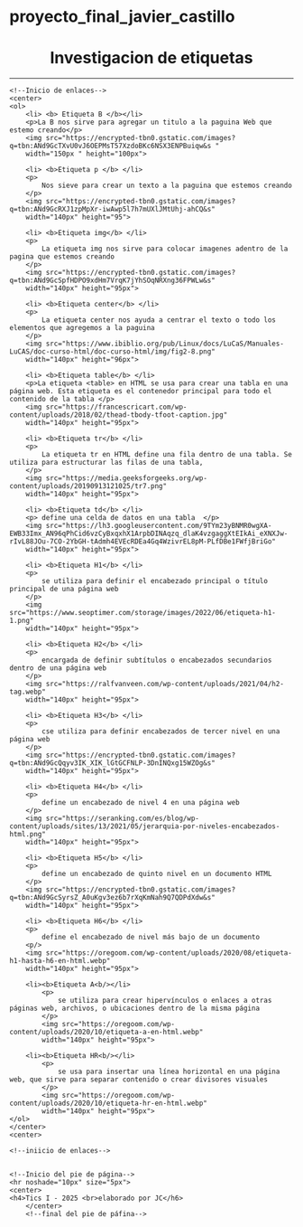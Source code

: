 # proyecto_final_javier_castillo
<!DOCTYPE html>
<html>
<head>
	<meta charset="utf-8">
	<meta name="viewport" content="width=device-width, initial-scale=1">
	<title>Investigacion de etiquetas </title>
</head>
<!--inicio del encabezado-->
	<center>
	<h1>Investigacion de etiquetas</h1>
	</center>
	<hr noshade="10px" size="5px">
	<!--fin del encabezado-->

	<!--Inicio de enlaces-->
	<center>
	<ol>
		<li> <b> Etiqueta B </b></li>
		<p>La B nos sirve para agregar un titulo a la paguina Web que estemo creando</p>
		<img src="https://encrypted-tbn0.gstatic.com/images?q=tbn:ANd9GcTXvU0vJ6OEPMsT57XzdoBKc6NSX3ENPBuiqw&s "
		width="150px " height="100px">

		<li> <b>Etiqueta p </b> </li>
		<p>
			Nos sieve para crear un texto a la paguina que estemos creando 
		</p>
		<img src="https://encrypted-tbn0.gstatic.com/images?q=tbn:ANd9GcRXJ1zpMpXr-iwAwp5l7h7mUXlJMtUhj-ahCQ&s"
		width="140px" height="95">

		<li> <b>Etiqueta img</b> </li>
		<p>
			La etiqueta img nos sirve para colocar imagenes adentro de la pagina que estemos creando
		</p>
		<img src="https://encrypted-tbn0.gstatic.com/images?q=tbn:ANd9GcSpfHDPO9xdHm7VrqK7jYhSOqNRXng36FPWLw&s"
		width="140px" height="95px">

		<li> <b>Etiqueta center</b> </li>
		<p>
			La etiqueta center nos ayuda a centrar el texto o todo los elementos que agregemos a la paguina 
		</p>
		<img src="https://www.ibiblio.org/pub/Linux/docs/LuCaS/Manuales-LuCAS/doc-curso-html/doc-curso-html/img/fig2-8.png"
		width="140px" height="96px">

		<li> <b>Etiqueta table</b> </li>
		<p>La etiqueta <table> en HTML se usa para crear una tabla en una página web. Esta etiqueta es el contenedor principal para todo el contenido de la tabla </p>
		<img src="https://francescricart.com/wp-content/uploads/2018/02/thead-tbody-tfoot-caption.jpg"
		width="140px" height="95px">

		<li> <b>Etiqueta tr</b> </li>
		<p>
			La etiqueta tr en HTML define una fila dentro de una tabla. Se utiliza para estructurar las filas de una tabla, 
		</p>
		<img src="https://media.geeksforgeeks.org/wp-content/uploads/20190913121025/tr7.png"
		width="140px" height="95px">

		<li> <b>Etiqueta td</b> </li>
		<p> define una celda de datos en una tabla	</p>
		<img src="https://lh3.googleusercontent.com/9TYm23yBNMR0wgXA-EWB33Imx_AN96qPhCid6vzCyBxqxhX1ArpbDINAqzq_dlaK4vzgaggXtEIkAi_eXNXJw-rIvL88JOu-7CO-2YbGH-tAdmh4EVEcRDEa4Gq4WzivrEL8pM-PLfDBe1FWfjBriGo" 
		width="140px" height="95px">

		<li> <b>Etiqueta H1</b> </li>
		<p>
			se utiliza para definir el encabezado principal o título principal de una página web
		</p>
		<img src="https://www.seoptimer.com/storage/images/2022/06/etiqueta-h1-1.png" 
		width="140px" height="95px">

		<li> <b>Etiqueta H2</b> </li>
		<p>
			encargada de definir subtítulos o encabezados secundarios dentro de una página web
		</p>
		<img src="https://ralfvanveen.com/wp-content/uploads/2021/04/h2-tag.webp" 
		width="140px" height="95px">

		<li> <b>Etiqueta H3</b> </li>
		<p>
			cse utiliza para definir encabezados de tercer nivel en una página web
		</p>
		<img src="https://encrypted-tbn0.gstatic.com/images?q=tbn:ANd9GcQqyv3IK_XIK_lGtGCFNLP-3DnINQxg15WZOg&s" 
		width="140px" height="95px">

		<li> <b>Etiqueta H4</b> </li>
		<p>
			define un encabezado de nivel 4 en una página web
		</p>
		<img src="https://seranking.com/es/blog/wp-content/uploads/sites/13/2021/05/jerarquia-por-niveles-encabezados-html.png" 
		width="140px" height="95px">

		<li> <b>Etiqueta H5</b> </li>
		<p>
			define un encabezado de quinto nivel en un documento HTML
		</p>
		<img src="https://encrypted-tbn0.gstatic.com/images?q=tbn:ANd9GcSyrsZ_A0uKgv3ez6b7rXqKmNah9Q7QDPdXdw&s" 
		width="140px" height="95px">

		<li> <b>Etiqueta H6</b> </li>
		<p>
			define el encabezado de nivel más bajo de un documento
		<p/>	
		<img src="https://oregoom.com/wp-content/uploads/2020/08/etiqueta-h1-hasta-h6-en-html.webp" 
		width="140px" height="95px">

		<li><b>Etiqueta A<b/></li>
			<p>
				se utiliza para crear hipervínculos o enlaces a otras páginas web, archivos, o ubicaciones dentro de la misma página
			</p>
			<img src="https://oregoom.com/wp-content/uploads/2020/10/etiqueta-a-en-html.webp"
			width="140px" height="95px">

		<li><b>Etiqueta HR<b/></li>	
			<p>
				se usa para insertar una línea horizontal en una página web, que sirve para separar contenido o crear divisores visuales
			</p>
			<img src="https://oregoom.com/wp-content/uploads/2020/10/etiqueta-hr-en-html.webp"
			width="140px" height="95px">
	</ol>
	</center>
	<center>
	
	<!--iniicio de enlaces-->


	<!--Inicio del pie de página-->
	<hr noshade="10px" size="5px">
	<center>
	<h4>Tics I - 2025 <br>elaborado por JC</h6>
		</center>
		<!--final del pie de páfina-->
<body>

</body>
</html>
